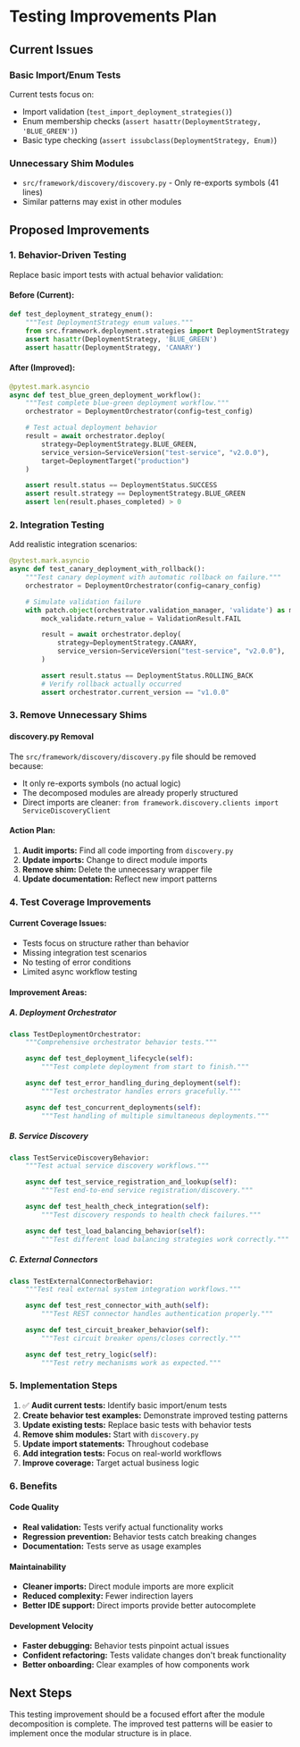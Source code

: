 # Testing Improvements Plan

## Current Issues

### Basic Import/Enum Tests
Current tests focus on:
- Import validation (`test_import_deployment_strategies()`)
- Enum membership checks (`assert hasattr(DeploymentStrategy, 'BLUE_GREEN')`)
- Basic type checking (`assert issubclass(DeploymentStrategy, Enum)`)

### Unnecessary Shim Modules
- `src/framework/discovery/discovery.py` - Only re-exports symbols (41 lines)
- Similar patterns may exist in other modules

## Proposed Improvements

### 1. Behavior-Driven Testing

Replace basic import tests with actual behavior validation:

#### Before (Current):
```python
def test_deployment_strategy_enum():
    """Test DeploymentStrategy enum values."""
    from src.framework.deployment.strategies import DeploymentStrategy
    assert hasattr(DeploymentStrategy, 'BLUE_GREEN')
    assert hasattr(DeploymentStrategy, 'CANARY')
```

#### After (Improved):
```python
@pytest.mark.asyncio
async def test_blue_green_deployment_workflow():
    """Test complete blue-green deployment workflow."""
    orchestrator = DeploymentOrchestrator(config=test_config)

    # Test actual deployment behavior
    result = await orchestrator.deploy(
        strategy=DeploymentStrategy.BLUE_GREEN,
        service_version=ServiceVersion("test-service", "v2.0.0"),
        target=DeploymentTarget("production")
    )

    assert result.status == DeploymentStatus.SUCCESS
    assert result.strategy == DeploymentStrategy.BLUE_GREEN
    assert len(result.phases_completed) > 0
```

### 2. Integration Testing

Add realistic integration scenarios:

```python
@pytest.mark.asyncio
async def test_canary_deployment_with_rollback():
    """Test canary deployment with automatic rollback on failure."""
    orchestrator = DeploymentOrchestrator(config=canary_config)

    # Simulate validation failure
    with patch.object(orchestrator.validation_manager, 'validate') as mock_validate:
        mock_validate.return_value = ValidationResult.FAIL

        result = await orchestrator.deploy(
            strategy=DeploymentStrategy.CANARY,
            service_version=ServiceVersion("test-service", "v2.0.0"),
        )

        assert result.status == DeploymentStatus.ROLLING_BACK
        # Verify rollback actually occurred
        assert orchestrator.current_version == "v1.0.0"
```

### 3. Remove Unnecessary Shims

#### discovery.py Removal
The `src/framework/discovery/discovery.py` file should be removed because:
- It only re-exports symbols (no actual logic)
- The decomposed modules are already properly structured
- Direct imports are cleaner: `from framework.discovery.clients import ServiceDiscoveryClient`

#### Action Plan:
1. **Audit imports:** Find all code importing from `discovery.py`
2. **Update imports:** Change to direct module imports
3. **Remove shim:** Delete the unnecessary wrapper file
4. **Update documentation:** Reflect new import patterns

### 4. Test Coverage Improvements

#### Current Coverage Issues:
- Tests focus on structure rather than behavior
- Missing integration test scenarios
- No testing of error conditions
- Limited async workflow testing

#### Improvement Areas:

##### A. Deployment Orchestrator
```python
class TestDeploymentOrchestrator:
    """Comprehensive orchestrator behavior tests."""

    async def test_deployment_lifecycle(self):
        """Test complete deployment from start to finish."""

    async def test_error_handling_during_deployment(self):
        """Test orchestrator handles errors gracefully."""

    async def test_concurrent_deployments(self):
        """Test handling of multiple simultaneous deployments."""
```

##### B. Service Discovery
```python
class TestServiceDiscoveryBehavior:
    """Test actual service discovery workflows."""

    async def test_service_registration_and_lookup(self):
        """Test end-to-end service registration/discovery."""

    async def test_health_check_integration(self):
        """Test discovery responds to health check failures."""

    async def test_load_balancing_behavior(self):
        """Test different load balancing strategies work correctly."""
```

##### C. External Connectors
```python
class TestExternalConnectorBehavior:
    """Test real external system integration workflows."""

    async def test_rest_connector_with_auth(self):
        """Test REST connector handles authentication properly."""

    async def test_circuit_breaker_behavior(self):
        """Test circuit breaker opens/closes correctly."""

    async def test_retry_logic(self):
        """Test retry mechanisms work as expected."""
```

### 5. Implementation Steps

1. ✅ **Audit current tests:** Identify basic import/enum tests
2. **Create behavior test examples:** Demonstrate improved testing patterns
3. **Update existing tests:** Replace basic tests with behavior tests
4. **Remove shim modules:** Start with `discovery.py`
5. **Update import statements:** Throughout codebase
6. **Add integration tests:** Focus on real-world workflows
7. **Improve coverage:** Target actual business logic

### 6. Benefits

#### Code Quality
- **Real validation:** Tests verify actual functionality works
- **Regression prevention:** Behavior tests catch breaking changes
- **Documentation:** Tests serve as usage examples

#### Maintainability
- **Cleaner imports:** Direct module imports are more explicit
- **Reduced complexity:** Fewer indirection layers
- **Better IDE support:** Direct imports provide better autocomplete

#### Development Velocity
- **Faster debugging:** Behavior tests pinpoint actual issues
- **Confident refactoring:** Tests validate changes don't break functionality
- **Better onboarding:** Clear examples of how components work

## Next Steps

This testing improvement should be a focused effort after the module decomposition is complete. The improved test patterns will be easier to implement once the modular structure is in place.
